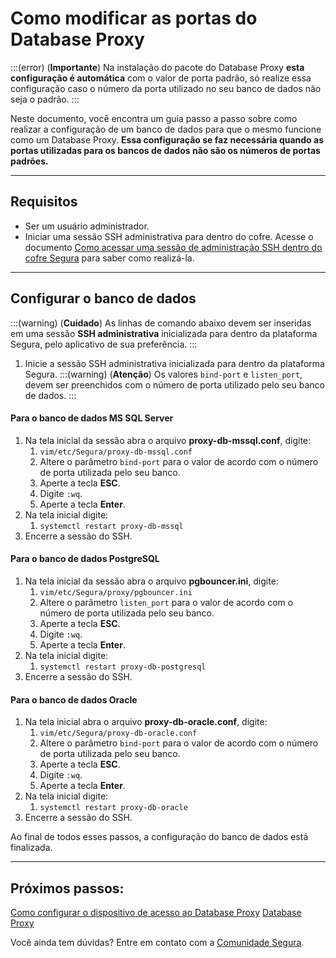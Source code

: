 # Como modificar as portas do Database Proxy

:::(error) (**Importante**)
Na instalação do pacote do Database Proxy **esta configuração é automática** com o valor de porta padrão, só realize essa configuração caso o número da porta utilizado no seu banco de dados não seja o padrão.
:::

Neste documento, você encontra um guia passo a passo sobre como realizar a configuração de um banco de dados para que o mesmo funcione como um Database Proxy. **Essa configuração se faz necessária quando as portas utilizadas para os bancos de dados não são os números de portas padrões.**

---
## Requisitos

* Ser um usuário administrador.
* Iniciar uma sessão SSH administrativa para dentro do cofre. Acesse o documento [Como acessar uma sessão de administração SSH dentro do cofre Segura](/v4/docs/pt/administration-ssh-access) para saber como realizá-la.
---

## Configurar o banco de dados
:::(warning) (**Cuidado**)
As linhas de comando abaixo devem ser inseridas em uma sessão **SSH administrativa** inicializada para dentro da plataforma Segura, pelo aplicativo de sua preferência.
:::

1. Inicie a sessão SSH administrativa inicializada para dentro da plataforma Segura.
:::(warning) (**Atenção**)
Os valores `bind-port` e `listen_port`, devem ser preenchidos com o número de porta utilizado pelo seu banco de dados.
:::

#### Para o banco de dados MS SQL Server

1. Na tela inicial da sessão abra o arquivo **proxy-db-mssql.conf**, digite:
    1. `vim/etc/Segura/proxy-db-mssql.conf`
    2. Altere o parâmetro `bind-port` para o valor de acordo com o número de porta utilizada pelo seu banco.
    3. Aperte a tecla **ESC**.
    4. Digite `:wq`.
    5. Aperte a tecla **Enter**.
2. Na tela inicial digite:
    1. `systemctl restart proxy-db-mssql`
3. Encerre a sessão do SSH.

#### Para o banco de dados PostgreSQL

1. Na tela inicial da sessão abra o arquivo **pgbouncer.ini**, digite:
    1. `vim/etc/Segura/proxy/pgbouncer.ini`
    2. Altere o parâmetro `listen_port` para o valor de acordo com o número de porta utilizada pelo seu banco.
    3. Aperte a tecla **ESC**.
    4. Digite `:wq`.
    5. Aperte a tecla **Enter**.
2. Na tela inicial digite:
    1. `systemctl restart proxy-db-postgresql`
3. Encerre a sessão do SSH.

#### Para o banco de dados Oracle

1. Na tela inicial abra o arquivo **proxy-db-oracle.conf**, digite:
    1. `vim/etc/Segura/proxy-db-oracle.conf`
    2. Altere o parâmetro `bind-port` para o valor de acordo com o número de porta utilizada pelo seu banco.
    3. Aperte a tecla **ESC**.
    4. Digite `:wq`.
    5. Aperte a tecla **Enter**.
2. Na tela inicial digite:
    1. `systemctl restart proxy-db-oracle`
3. Encerre a sessão do SSH.

Ao final de todos esses passos, a configuração do banco de dados está finalizada.

---
## Próximos passos:
[Como configurar o dispositivo de acesso ao Database Proxy](/v4/docs/pt/pam-session-how-to-configure-the-database-proxy-access-device)
[Database Proxy](/v4/docs/pt/pam-session-about-database-proxy)

Você ainda tem dúvidas? Entre em contato com a [Comunidade Segura](https://community.Segura.io/).

